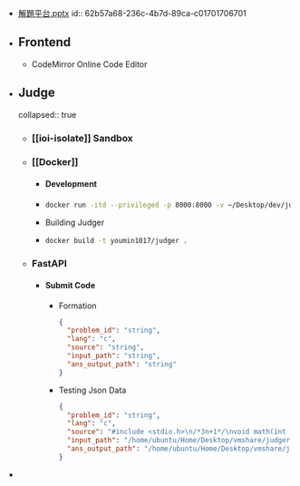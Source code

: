 - [解題平台.pptx](../assets/解題平台.pptx)
  id:: 62b57a68-236c-4b7d-89ca-c01701706701
- ## Frontend
	- CodeMirror Online Code Editor
- ## Judge
  collapsed:: true
	- ### [[ioi-isolate]] Sandbox
	- ### [[Docker]]
		- #### Development
		- ```bash
		  docker run -itd --privileged -p 8000:8000 -v ~/Desktop/dev/judger:/app  --name compiler youmin1017/compilers
		  ```
		- Building Judger
		- ```bash
		  docker build -t youmin1017/judger .
		  ```
	- ### FastAPI
		- #### Submit Code
			- Formation
			  ```json
			  {
			    "problem_id": "string",
			    "lang": "c",
			    "source": "string",
			    "input_path": "string",
			    "ans_output_path": "string"
			  }
			  ```
			- Testing Json Data
			  ```json
			  {
			    "problem_id": "string",
			    "lang": "c",
			    "source": "#include <stdio.h>\n/*3n+1*/\nvoid math(int n,int *MAX){\n    int count = 1;\n    while(n-1){\n        if(n&1) n = 3*n+1;\n        else    n /= 2;\n        ++count;\n    }\n    if(count > *MAX) *MAX = count;\n}\nint main(){\n    int a,b,i,MAX=1;\n    while(scanf(\"%d%d\", &a,&b) == 2){\n        printf(\"%d %d \", a,b);\n        if(a > b) a^=b^=a^=b;\n        for(i=a; i <= b; ++i)\n            math(i,&MAX);\n        printf(\"%d\\n\", MAX);\n        MAX=1;\n    }\n    return 0;\n}",
			    "input_path": "/home/ubuntu/Home/Desktop/vmshare/judger/tmp/uva_100_input.txt",
			    "ans_output_path": "/home/ubuntu/Home/Desktop/vmshare/judger/tmp/uva_100_input.txt"
			  }
			  ```
-